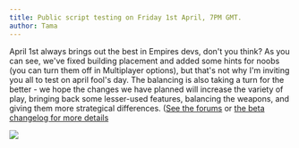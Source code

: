 ```yaml
---
title: Public script testing on Friday 1st April, 7PM GMT.
author: Tama
---
```


April 1st always brings out the best in Empires devs, don't you think? As you can see, we've fixed building placement and added some hints for noobs (you can turn them off in Multiplayer options), but that's not why I'm inviting you all to test on april fool's day. The balancing is also taking a turn for the better - we hope the changes we have planned will increase the variety of play, bringing back some lesser-used features, balancing the weapons, and giving them more strategical differences. ([See the forums](https://forums.empiresmod.com/index.php?threads/script-changes-for-next-patch.20105/) or [the beta changelog for more details]((https://forums.empiresmod.com/index.php?threads/public-script-testing-on-friday-1st-april-7pm-gmt.20121/))

![](http://images.akamai.steamusercontent.com/ugc/508152825989259099/BA3DD8D281E27713322E48A50B95BAD4D1F18FD1/)
